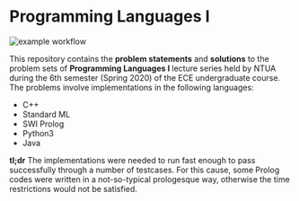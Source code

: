 # Programming Languages I

![example workflow](https://github.com/github/docs/actions/workflows/main.yml/badge.svg)

This repository contains the **problem statements** and **solutions** to the problem sets of **Programming Languages I** lecture series held by NTUA during the 6th semester (Spring 2020) of the ECE undergraduate course. The problems involve implementations in the following languages:

- C++
- Standard ML
- SWI Prolog
- Python3
- Java

**tl;dr** The implementations were needed to run fast enough to pass successfully through a number of testcases. For this cause, some Prolog codes were written in a not-so-typical prologesque way, otherwise the time restrictions would not be satisfied.
